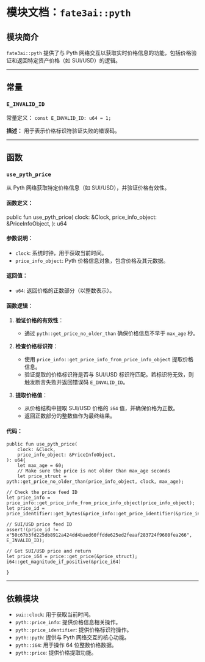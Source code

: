 # 模块文档：`fate3ai::pyth`

## 模块简介
`fate3ai::pyth` 提供了与 Pyth 网络交互以获取实时价格信息的功能，包括价格验证和返回特定资产价格（如 SUI/USD）的逻辑。

---

## 常量

### `E_INVALID_ID`

常量定义：
`const E_INVALID_ID: u64 = 1;`

**描述：**
用于表示价格标识符验证失败的错误码。

---

## 函数

### `use_pyth_price`

从 Pyth 网络获取特定价格信息（如 SUI/USD），并验证价格有效性。

#### 函数定义：
public fun use_pyth_price(
    clock: &Clock,
    price_info_object: &PriceInfoObject,
): u64

#### 参数说明：
- `clock`: 系统时钟，用于获取当前时间。
- `price_info_object`: Pyth 价格信息对象，包含价格及其元数据。

#### 返回值：
- `u64`: 返回价格的正数部分（以整数表示）。

#### 函数逻辑：
1. **验证价格的有效性**：
   - 通过 `pyth::get_price_no_older_than` 确保价格信息不早于 `max_age` 秒。
   
2. **检查价格标识符**：
   - 使用 `price_info::get_price_info_from_price_info_object` 提取价格信息。
   - 验证提取的价格标识符是否与 SUI/USD 标识符匹配。若标识符无效，则触发断言失败并返回错误码 `E_INVALID_ID`。

3. **提取价格值**：
   - 从价格结构中提取 SUI/USD 价格的 `i64` 值，并确保价格为正数。
   - 返回正数部分的整数值作为最终结果。

#### 代码：
```
public fun use_pyth_price(
    clock: &Clock,
    price_info_object: &PriceInfoObject,
): u64{
    let max_age = 60;
    // Make sure the price is not older than max_age seconds
    let price_struct = pyth::get_price_no_older_than(price_info_object, clock, max_age);

// Check the price feed ID
let price_info = price_info::get_price_info_from_price_info_object(price_info_object);
let price_id = price_identifier::get_bytes(&price_info::get_price_identifier(&price_info));

// SUI/USD price feed ID
assert!(price_id != x"50c67b3fd225db8912a424dd4baed60ffdde625ed2feaaf283724f9608fea266", E_INVALID_ID);

// Get SUI/USD price and return
let price_i64 = price::get_price(&price_struct);
i64::get_magnitude_if_positive(&price_i64)

}
```



---

## 依赖模块
- `sui::clock`: 用于获取当前时间。
- `pyth::price_info`: 提供价格信息相关操作。
- `pyth::price_identifier`: 提供价格标识符操作。
- `pyth::pyth`: 提供与 Pyth 网络交互的核心功能。
- `pyth::i64`: 用于操作 64 位整数价格数据。
- `pyth::price`: 提供价格提取功能。